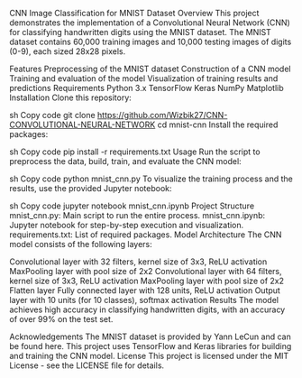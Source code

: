 CNN Image Classification for MNIST Dataset
Overview
This project demonstrates the implementation of a Convolutional Neural Network (CNN) for classifying handwritten digits using the MNIST dataset. The MNIST dataset contains 60,000 training images and 10,000 testing images of digits (0-9), each sized 28x28 pixels.

Features
Preprocessing of the MNIST dataset
Construction of a CNN model
Training and evaluation of the model
Visualization of training results and predictions
Requirements
Python 3.x
TensorFlow
Keras
NumPy
Matplotlib
Installation
Clone this repository:

sh
Copy code
git clone https://github.com/Wizbik27/CNN-CONVOLUTIONAL-NEURAL-NETWORK
cd mnist-cnn
Install the required packages:

sh
Copy code
pip install -r requirements.txt
Usage
Run the script to preprocess the data, build, train, and evaluate the CNN model:

sh
Copy code
python mnist_cnn.py
To visualize the training process and the results, use the provided Jupyter notebook:

sh
Copy code
jupyter notebook mnist_cnn.ipynb
Project Structure
mnist_cnn.py: Main script to run the entire process.
mnist_cnn.ipynb: Jupyter notebook for step-by-step execution and visualization.
requirements.txt: List of required packages.
Model Architecture
The CNN model consists of the following layers:

Convolutional layer with 32 filters, kernel size of 3x3, ReLU activation
MaxPooling layer with pool size of 2x2
Convolutional layer with 64 filters, kernel size of 3x3, ReLU activation
MaxPooling layer with pool size of 2x2
Flatten layer
Fully connected layer with 128 units, ReLU activation
Output layer with 10 units (for 10 classes), softmax activation
Results
The model achieves high accuracy in classifying handwritten digits, with an accuracy of over 99% on the test set.

Acknowledgements
The MNIST dataset is provided by Yann LeCun and can be found here.
This project uses TensorFlow and Keras libraries for building and training the CNN model.
License
This project is licensed under the MIT License - see the LICENSE file for details.
